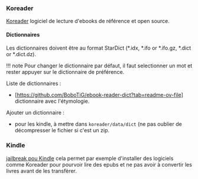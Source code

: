 ### Koreader

[Koreader](https://koreader.rocks/) logiciel de lecture d'ebooks de référence et open source.

#### Dictionnaires

Les dictionnaires doivent être au format StarDict (*.idx, *.ifo or *.ifo.gz, *.dict or *.dict.dz).

!!! note
  Pour changer le dictionnaire par défaut, il faut selectionner un mot et rester appuyer sur le dictionnaire de préférence.

Liste de dictionnaires :

* [https://github.com/BoboTiG/ebook-reader-dict?tab=readme-ov-file] dictionnaire avec l'étymologie.

Ajouter un dictionnaire :

* pour les kindle, à mettre dans `koreader/data/dict` (ne pas oublier de décompresser le fichier si c'est un zip.

### Kindle

[jailbreak pou Kindle](https://kindlemodding.org/) cela permet par exemple d'installer des logiciels comme Koreader pour pourvoir lire des epubs et ne pas avoir à convertir les livres avant de les transfèrer.
